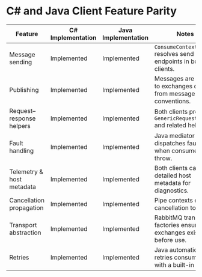 # C# and Java Client Feature Parity

| Feature | C# Implementation | Java Implementation | Notes |
| --- | --- | --- | --- |
| Message sending | Implemented | Implemented | `ConsumeContext` resolves send endpoints in both clients. |
| Publishing | Implemented | Implemented | Messages are routed to exchanges derived from message type conventions. |
| Request–response helpers | Implemented | Implemented | Both clients provide `GenericRequestClient` and related helpers. |
| Fault handling | Implemented | Implemented | Java mediator dispatches faults when consumers throw. |
| Telemetry & host metadata | Implemented | Implemented | Both clients capture detailed host metadata for diagnostics. |
| Cancellation propagation | Implemented | Implemented | Pipe contexts expose cancellation tokens. |
| Transport abstraction | Implemented | Implemented | RabbitMQ transport factories ensure exchanges exist before use. |
| Retries | Implemented | Implemented | Java automatically retries consumers with a built-in policy. |
